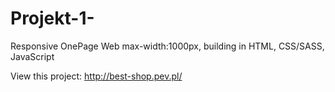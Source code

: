 # Projekt-1-
Responsive OnePage Web max-width:1000px, building in HTML, CSS/SASS, JavaScript

View this project: http://best-shop.pev.pl/
